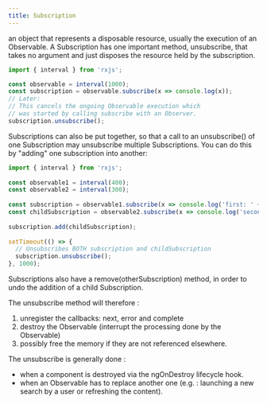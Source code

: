 ```yaml
---
title: Subscription
---
```


an object that represents a disposable resource, usually the execution of an Observable. A Subscription has one important method, unsubscribe, that takes no argument and just disposes the resource held by the subscription.

```typescript
import { interval } from 'rxjs';

const observable = interval(1000);
const subscription = observable.subscribe(x => console.log(x));
// Later:
// This cancels the ongoing Observable execution which
// was started by calling subscribe with an Observer.
subscription.unsubscribe();
```

Subscriptions can also be put together, so that a call to an unsubscribe() of one Subscription may unsubscribe multiple Subscriptions. You can do this by "adding" one subscription into another:

```typescript
import { interval } from 'rxjs';
 
const observable1 = interval(400);
const observable2 = interval(300);
 
const subscription = observable1.subscribe(x => console.log('first: ' + x));
const childSubscription = observable2.subscribe(x => console.log('second: ' + x));
 
subscription.add(childSubscription);
 
setTimeout(() => {
  // Unsubscribes BOTH subscription and childSubscription
  subscription.unsubscribe();
}, 1000);
```

Subscriptions also have a remove(otherSubscription) method, in order to undo the addition of a child Subscription.

The unsubscribe method will therefore :
1. unregister the callbacks: next, error and complete
2. destroy the Observable (interrupt the processing done by the Observable)
3. possibly free the memory if they are not referenced elsewhere.

The unsubscribe is generally done :
- when a component is destroyed via the ngOnDestroy lifecycle hook.
- when an Observable has to replace another one (e.g. : launching a new search by a user or refreshing the content).